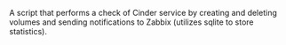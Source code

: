 A script that performs a check of Cinder service by creating and deleting volumes and sending notifications to Zabbix (utilizes sqlite to store statistics).
